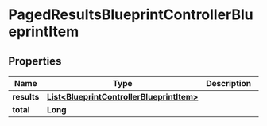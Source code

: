 

# PagedResultsBlueprintControllerBlueprintItem


## Properties

| Name | Type | Description | Notes |
|------------ | ------------- | ------------- | -------------|
|**results** | [**List&lt;BlueprintControllerBlueprintItem&gt;**](BlueprintControllerBlueprintItem.md) |  |  |
|**total** | **Long** |  |  |



